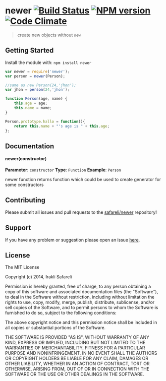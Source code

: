 # newer [![Build Status](http://img.shields.io/travis/Safareli/newer.svg)](http://travis-ci.org/Safareli/newer) [![NPM version](https://badge-me.herokuapp.com/api/npm/newer.png)](http://badges.enytc.com/for/npm/newer) [![Code Climate](https://codeclimate.com/github/Safareli/newer.png)](https://codeclimate.com/github/Safareli/newer)

> create new objects without `new`

## Getting Started
Install the module with: `npm install newer`

```javascript
var newer = require('newer');
var person = newer(Person);

//same as new Person(24,'jhon');
var jhon = person(24,'jhon');

function Person(age, name) {
    this.age = age;
    this.name = name;
}

Person.prototype.hallo = function(){
    return this.name + "'s age is " + this.age;
};
```

## Documentation

#### newer(constructor)

**Parameter**: `constructor`
**Type**: `Function`
**Example**: `Person`

newer function returns function which could be used to create generator for some constructors

## Contributing

Please submit all issues and pull requests to the [safareli/newer](http://github.com/safareli/newer) repository!

## Support
If you have any problem or suggestion please open an issue [here](https://github.com/safareli/newer/issues).

## License 

The MIT License

Copyright (c) 2014, Irakli Safareli

Permission is hereby granted, free of charge, to any person
obtaining a copy of this software and associated documentation
files (the "Software"), to deal in the Software without
restriction, including without limitation the rights to use,
copy, modify, merge, publish, distribute, sublicense, and/or sell
copies of the Software, and to permit persons to whom the
Software is furnished to do so, subject to the following
conditions:

The above copyright notice and this permission notice shall be
included in all copies or substantial portions of the Software.

THE SOFTWARE IS PROVIDED "AS IS", WITHOUT WARRANTY OF ANY KIND,
EXPRESS OR IMPLIED, INCLUDING BUT NOT LIMITED TO THE WARRANTIES
OF MERCHANTABILITY, FITNESS FOR A PARTICULAR PURPOSE AND
NONINFRINGEMENT. IN NO EVENT SHALL THE AUTHORS OR COPYRIGHT
HOLDERS BE LIABLE FOR ANY CLAIM, DAMAGES OR OTHER LIABILITY,
WHETHER IN AN ACTION OF CONTRACT, TORT OR OTHERWISE, ARISING
FROM, OUT OF OR IN CONNECTION WITH THE SOFTWARE OR THE USE OR
OTHER DEALINGS IN THE SOFTWARE.

